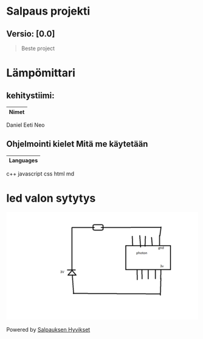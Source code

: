 # Salpaus projekti
## Versio: [0.0]

> Beste project 

# Lämpömittari

## kehitystiimi:
Nimet |
------|
Daniel
Eeti
Neo

## Ohjelmointi kielet Mitä me käytetään

Languages |
----------|
c++
javascript
css
html
md

# led valon sytytys 
![image of kytkentäkaavio](https://raw.githubusercontent.com/DevSalpaus/salpaus/main/kuva.png)



Powered by [Salpauksen Hyvikset](https://salpaus.fi)
